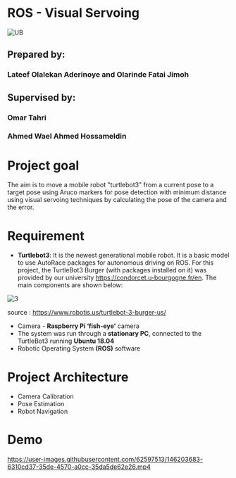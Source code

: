 # ROS - Visual Servoing

![UB](https://user-images.githubusercontent.com/62597513/145659645-9ab35c4d-694e-499d-8fad-6bf1091d32ec.jpeg)

## Prepared by:
### Lateef Olalekan Aderinoye and Olarinde Fatai Jimoh

## Supervised by: 
   ###            Omar Tahri
   ###            Ahmed Wael Ahmed Hossameldin

   

# Project goal
The aim is to move a mobile robot "turtlebot3" from a current pose to a target pose using Aruco markers for pose detection with minimum distance using visual servoing techniques by calculating the pose of the camera and the error.
 
 # Requirement 
- **Turtlebot3**: It is the newest generational mobile robot. It is a basic model to use AutoRace packages for autonomous driving on ROS. For this project, the TurtleBot3 Burger (with packages installed on it) was  provided by our university https://condorcet.u-bourgogne.fr/en.  The main components are shown below: 

![3](https://user-images.githubusercontent.com/62597513/145630186-4da6bcb0-b4aa-4c0d-b006-39453fabb56b.png)

source : https://www.robotis.us/turtlebot-3-burger-us/


- Camera - **Raspberry Pi ‘fish-eye’** camera
- The system was run through a **stationary PC**, connected to the TurtleBot3 running **Ubuntu 18.04**
- Robotic Operating System **(ROS)** software


# Project Architecture 
- Camera Calibration
- Pose Estimation
- Robot Navigation












# Demo

https://user-images.githubusercontent.com/62597513/146203683-6310cd37-35de-4570-a0cc-35da5de62e26.mp4





